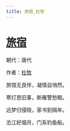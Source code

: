 ```yaml
---
title: 旅宿_杜牧
---
```


# [旅宿](http://so.gushiwen.org/view_27922.aspx)

朝代：唐代

作者：[杜牧](http://so.gushiwen.org/author_211.aspx)

<p>旅馆无良伴，凝情自悄然。

寒灯思旧事，断雁警愁眠。

远梦归侵晓，家书到隔年。

沧江好烟月，门系钓鱼船。</p>